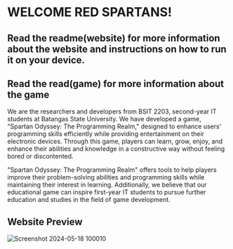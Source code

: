 # WELCOME RED SPARTANS!

## Read the readme(website) for more information about the website and instructions on how to run it on your device.
## Read the read(game) for more information about the game

We are the researchers and developers from BSIT 2203, second-year IT students at Batangas State University. We have developed a game, "Spartan Odyssey: The Programming Realm," designed to enhance users' programming skills efficiently while providing entertainment on their electronic devices. Through this game, players can learn, grow, enjoy, and enhance their abilities and knowledge in a constructive way without feeling bored or discontented.

"Spartan Odyssey: The Programming Realm" offers tools to help players improve their problem-solving abilities and programming skills while maintaining their interest in learning. Additionally, we believe that our educational game can inspire first-year IT students to pursue further education and studies in the field of game development.

## Website Preview
![Screenshot 2024-05-18 100010](https://github.com/TjMagpantay/Spartan-Odyssey-The-Programming-Realm/assets/100856259/e4315eaf-86aa-4bd3-8081-c9ae0c67d596)
